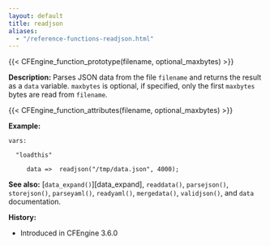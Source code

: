 ```yaml
---
layout: default
title: readjson
aliases:
  - "/reference-functions-readjson.html"
---
```


{{< CFEngine_function_prototype(filename, optional_maxbytes) >}}

**Description:** Parses JSON data from the file `filename` and returns the
result as a `data` variable. `maxbytes` is optional, if specified, only the
first `maxbytes` bytes are read from `filename`.

{{< CFEngine_function_attributes(filename, optional_maxbytes) >}}

**Example:**

```cf3
vars:

  "loadthis"

     data =>  readjson("/tmp/data.json", 4000);
```

**See also:** [`data_expand()`][data_expand], `readdata()`, `parsejson()`, `storejson()`, `parseyaml()`, `readyaml()`, `mergedata()`, `validjson()`, and `data` documentation.

**History:**

- Introduced in CFEngine 3.6.0

